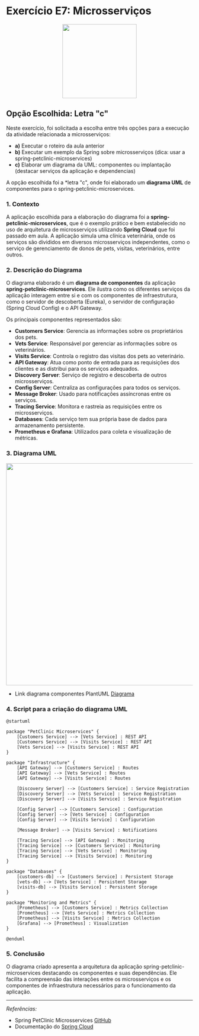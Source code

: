# Exercício E7: Microsserviços

<div align="center">
 <img height=200 width=200 src="https://media.tenor.com/iviIq2uXz-kAAAAi/work-office.gi">
</div>

## Opção Escolhida: Letra "c"

Neste exercício, foi solicitada a escolha entre três opções para a execução da atividade relacionada a microsserviços:

- **a)** Executar o roteiro da aula anterior
- **b)** Executar um exemplo da Spring sobre microsserviços (dica: usar a spring-petclinic-microservices)
- **c)** Elaborar um diagrama da UML: componentes ou implantação (destacar serviços da aplicação e dependencias)

A opção escolhida foi a *letra "c", onde foi elaborado um **diagrama UML** de componentes para o spring-petclinic-microservices.

### 1. Contexto

A aplicação escolhida para a elaboração do diagrama foi a **spring-petclinic-microservices**, que é o exemplo prático e bem estabelecido no uso de arquitetura de microsserviços utilizando **Spring Cloud** que foi passado em aula. A aplicação simula uma clínica veterinária, onde os serviços são divididos em diversos microsserviços independentes, como o serviço de gerenciamento de donos de pets, visitas, veterinários, entre outros.

### 2. Descrição do Diagrama
O diagrama elaborado é um **diagrama de componentes** da aplicação **spring-petclinic-microservices**. Ele ilustra como os diferentes serviços da aplicação interagem entre si e com os componentes de infraestrutura, como o servidor de descoberta (Eureka), o servidor de configuração (Spring Cloud Config) e o API Gateway.

Os principais componentes representados são:
- **Customers Service**: Gerencia as informações sobre os proprietários dos pets.
- **Vets Service**: Responsável por gerenciar as informações sobre os veterinários.
- **Visits Service**: Controla o registro das visitas dos pets ao veterinário.
- **API Gateway**: Atua como ponto de entrada para as requisições dos clientes e as distribui para os serviços adequados.
- **Discovery Server**: Serviço de registro e descoberta de outros microsserviços.
- **Config Server**: Centraliza as configurações para todos os serviços.
- **Message Broker**: Usado para notificações assíncronas entre os serviços.
- **Tracing Service**: Monitora e rastreia as requisições entre os microsserviços.
- **Databases**: Cada serviço tem sua própria base de dados para armazenamento persistente.
- **Prometheus e Grafana**: Utilizados para coleta e visualização de métricas.

### 3. Diagrama UML

<div align="center">
 <img height=600 width=1100 src="https://www.planttext.com/api/plantuml/png/bPHDRi8m48NtdC9YpmLOL6sXGYnIHO2wGLqCPf9Q1BkonrIqwjthuj2OE9Wqg_pCz_AUP-nxGw39xgl1u1tu3afamnnfKWafECi4rygWFWYEPiY-1inTwuarfFQe3LlwJwziDBfZwnUauDMOBPwMA_QGpszGmeWKTwbw2_aESinbeS6GjfoinZ_xhepDWF03ZhLUXpKdgIoXkOP4MTFLiM5Vxu6fC5mTK1zF5QXJjkfRji1Ik6n0GicaIjlf_mKYyvqITPULB4JP8uSljE7_kzYs-xvOvFaIz6I6nlnEogDMkmJwh4WKWf_8SyjM6hYGPMimBpe_PfcIWfHsTIceStdweUtLwKb52GCkt41J8DY02RO-FtiTRJSf-xbxTgE1ajZI2Jirpn-SuGPjsxzAdGm7N1IWWmo3DFaOo2tBaBJWJQfSkm3qXjOaM-8fDqbLXRoPluYEkj8RZ1jp1PrfA412pOL2O-PKB5JYqq-wMuPxb5jtmly0">
</div>

- Link diagrama componentes PlantUML [Diagrama](https://www.planttext.com/api/plantuml/png/bPHDRi8m48NtdC9YpmLOL6sXGYnIHO2wGLqCPf9Q1BkonrIqwjthuj2OE9Wqg_pCz_AUP-nxGw39xgl1u1tu3afamnnfKWafECi4rygWFWYEPiY-1inTwuarfFQe3LlwJwziDBfZwnUauDMOBPwMA_QGpszGmeWKTwbw2_aESinbeS6GjfoinZ_xhepDWF03ZhLUXpKdgIoXkOP4MTFLiM5Vxu6fC5mTK1zF5QXJjkfRji1Ik6n0GicaIjlf_mKYyvqITPULB4JP8uSljE7_kzYs-xvOvFaIz6I6nlnEogDMkmJwh4WKWf_8SyjM6hYGPMimBpe_PfcIWfHsTIceStdweUtLwKb52GCkt41J8DY02RO-FtiTRJSf-xbxTgE1ajZI2Jirpn-SuGPjsxzAdGm7N1IWWmo3DFaOo2tBaBJWJQfSkm3qXjOaM-8fDqbLXRoPluYEkj8RZ1jp1PrfA412pOL2O-PKB5JYqq-wMuPxb5jtmly0)


### 4. Script para a criação do diagrama UML

```plantuml
@startuml

package "PetClinic Microservices" {
    [Customers Service] --> [Vets Service] : REST API
    [Customers Service] --> [Visits Service] : REST API
    [Vets Service] --> [Visits Service] : REST API
}

package "Infrastructure" {
    [API Gateway] --> [Customers Service] : Routes
    [API Gateway] --> [Vets Service] : Routes
    [API Gateway] --> [Visits Service] : Routes

    [Discovery Server] --> [Customers Service] : Service Registration
    [Discovery Server] --> [Vets Service] : Service Registration
    [Discovery Server] --> [Visits Service] : Service Registration

    [Config Server] --> [Customers Service] : Configuration
    [Config Server] --> [Vets Service] : Configuration
    [Config Server] --> [Visits Service] : Configuration

    [Message Broker] --> [Visits Service] : Notifications

    [Tracing Service] --> [API Gateway] : Monitoring
    [Tracing Service] --> [Customers Service] : Monitoring
    [Tracing Service] --> [Vets Service] : Monitoring
    [Tracing Service] --> [Visits Service] : Monitoring
}

package "Databases" {
    [customers-db] --> [Customers Service] : Persistent Storage
    [vets-db] --> [Vets Service] : Persistent Storage
    [visits-db] --> [Visits Service] : Persistent Storage
}

package "Monitoring and Metrics" {
    [Prometheus] --> [Customers Service] : Metrics Collection
    [Prometheus] --> [Vets Service] : Metrics Collection
    [Prometheus] --> [Visits Service] : Metrics Collection
    [Grafana] --> [Prometheus] : Visualization
}

@enduml
```

### 5. Conclusão
O diagrama criado apresenta a arquitetura da aplicação spring-petclinic-microservices destacando os componentes e suas dependências. Ele facilita a compreensão das interações entre os microsserviços e os componentes de infraestrutura necessários para o funcionamento da aplicação. 

---

*Referências:*

- Spring PetClinic Microsservices [GitHub](https://github.com/spring-petclinic/spring-petclinic-microservices)
- Documentação do [Spring Cloud](https://spring.io/projects/spring-cloud)
